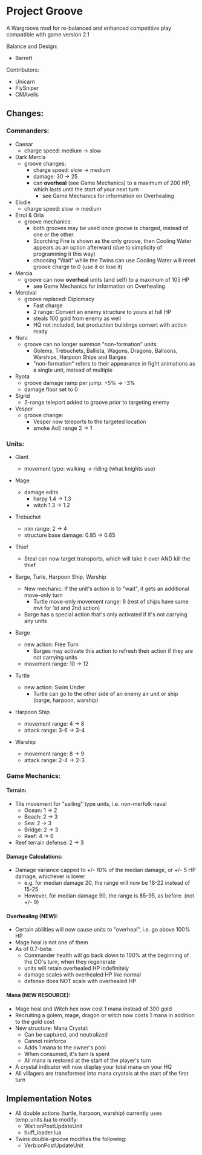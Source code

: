 # Project Groove

A Wargroove mod for re-balanced and enhanced competitive play compatible with game version 2.1

Balance and Design:
- Barrett

Contributors:
- Unicarn
- FlySniper
- CMAvelis

## Changes:
### Commanders:
- Caesar 
    - charge speed: medium -> slow
- Dark Mercia
    - groove changes:
        - charge speed: slow -> medium
        - damage: 30 -> 25
        - can **overheal** (see Game Mechanics) to a maximum of 200 HP, which lasts until the start of your next turn
            - see Game Mechanics for information on Overhealing
- Elodie 
    - charge speed: slow -> medium
- Errol & Orla
    - groove mechanics:
        - both grooves may be used once groove is charged, instead of one or the other
        - Scorching Fire is shown as the only groove, then Cooling Water appears as an option afterward (due to simplicity of programming it this way)
        - choosing "Wait" while the Twins can use Cooling Water will reset groove charge to 0 (use it or lose it)
- Mercia
    - groove can now **overheal** units (and self) to a maximum of 105 HP
        - see Game Mechanics for information on Overhealing
- Mercival
    - groove replaced: Diplomacy
        - Fast charge
        - 2 range: Convert an enemy structure to yours at full HP
        - steals 100 gold from enemy as well
        - HQ not included, but production buildings convert with action ready
- Nuru
    - groove can no longer summon "non-formation" units:
        - Golems, Trebuchets, Ballista, Wagons, Dragons, Balloons, Warships, Harpoon Ships and Barges
        - "non-formation" refers to their appearance in fight animations as a single unit, instead of multiple
- Ryota
    - groove damage ramp per jump: +5% -> -3%
    - damage floor set to 0
- Sigrid
    - 2-range teleport added to groove prior to targeting enemy
- Vesper
    - groove change:
        - Vesper now teleports to the targeted location
        - smoke AoE range 2 -> 1

### Units:
- Giant
    - movement type: walking -> riding (what knights use)
- Mage
    - damage edits
        - harpy 1.4 -> 1.3
        - witch 1.3 -> 1.2
- Trebuchet
    - min range: 2 -> 4
    - structure base damage: 0.85 -> 0.65
- Thief
    - Steal can now target transports, which will take it over AND kill the thief

- Barge, Turle, Harpoon Ship, Warship
    - New mechanic: If the unit's action is to "wait", it gets an additional move-only turn
        - Turtle move-only movement range: 6  (rest of ships have same mvt for 1st and 2nd action)
    - Barge has a special action that's only activated if it's not carrying any units
- Barge
    - new action: Free Turn
        - Barges may activate this action to refresh their action if they are not carrying units
    - movement range: 10 -> 12
- Turtle
    - new action: Swim Under
        - Turtle can go to the other side of an enemy air unit or ship (barge, harpoon, warship)
- Harpoon Ship
    - movement range: 4 -> 8
    - attack range: 3-6 -> 3-4
- Warship
    - movement range: 8 -> 9
    - attack range: 2-4 -> 2-3

### Game Mechanics:
#### Terrain:
- Tile movement for "sailing" type units, i.e. non-merfolk naval
    - Ocean: 1 -> 2
    - Beach: 2 -> 3
    - Sea: 2 -> 3
    - Bridge: 2 -> 3
    - Reef: 4 -> 6
- Reef terrain defense: 2 -> 3

#### Damage Calculations:
- Damage variance capped to +/- 10% of the median damage, or +/- 5 HP damage, whichever is lower
    - e.g. for median damage 20, the range will now be 18-22 instead of 15-25
    - However, for median damage 90, the range is 85-95, as before. (not +/- 9)

#### Overhealing (NEW):
- Certain abilities will now cause units to "overheal", i.e. go above 100% HP
- Mage heal is not one of them
- As of 0.7-beta:
    - Commander health will go back down to 100% at the beginning of the CO's turn, when they regenerate
    - units will retain overhealed HP indefinitely
    - damage scales with overhealed HP like normal
    - defense does NOT scale with overhealed HP
    
#### Mana (NEW RESOURCE):
- Mage heal and Witch hex now cost 1 mana instead of 300 gold
- Recruiting a golem, mage, dragon or witch now costs 1 mana in addition to the gold cost
- New structure: Mana Crystal:
    - Can be captured, and neutralized
    - Cannot reinforce
    - Adds 1 mana to the owner's pool
    - When consumed, it's turn is spent
    - All mana is restored at the start of the player's turn
- A crystal indicator will now display your total mana on your HQ
- All villagers are transformed into mana crystals at the start of the first turn


## Implementation Notes
 - All double actions (turtle, harpoon, warship) currently uses temp_units.lua to modify:
    - Wait:onPostUpdateUnit
    - buff_loader.lua
 - Twins double-groove modifies the following:
    - Verb:onPostUpdateUnit
